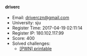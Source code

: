 #### driverc  

* Email: driverczn@gmail.com  
* University: sju  
* Register Time: 2017-04-19 02:11:14  
* Register IP: 180.102.117.99  
* Score: 400  
* Solved challenges: 
  * [[PWN] printable](https://github.com/SniperOJ/Challenges/blob/master/PWN/printable.json)  
